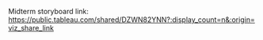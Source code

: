 Midterm storyboard link: https://public.tableau.com/shared/DZWN82YNN?:display_count=n&:origin=viz_share_link

